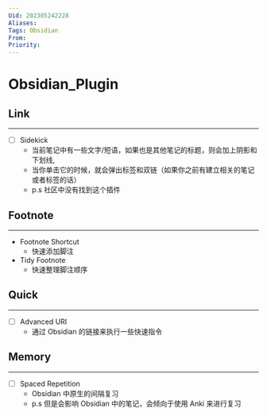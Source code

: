 ```yaml
---
Uid: 202305242228
Aliases: 
Tags: Obsidian 
From: 
Priority: 
---
```

# Obsidian_Plugin

## Link
---
- [ ] Sidekick
	- 当前笔记中有一些文字/短语，如果也是其他笔记的标题，则会加上阴影和下划线,
	- 当你单击它的时候，就会弹出标签和双链（如果你之前有建立相关的笔记或者标签的话）
	- p.s 社区中没有找到这个插件

## Footnote
---
- Footnote Shortcut
	- 快速添加脚注
- Tidy Footnote
	- 快速整理脚注顺序
 
## Quick
---
- [ ] Advanced URI
	- 通过 Obsidian 的链接来执行一些快速指令

## Memory
---
- [ ] Spaced Repetition
	- Obsidian 中原生的间隔复习
	- p.s 但是会影响 Obsidian 中的笔记，会倾向于使用 Anki 来进行复习

